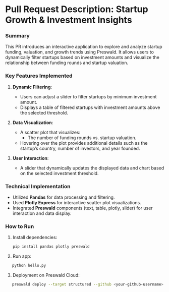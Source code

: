 # Pull Request Description: Startup Growth & Investment Insights

### Summary

This PR introduces an interactive application to explore and analyze startup funding, valuation, and growth trends using Preswald. It allows users to dynamically filter startups based on investment amounts and visualize the relationship between funding rounds and startup valuation.

### Key Features Implemented

1. **Dynamic Filtering**:

   - Users can adjust a slider to filter startups by minimum investment amount.
   - Displays a table of filtered startups with investment amounts above the selected threshold.

2. **Data Visualization**:

   - A scatter plot that visualizes:
     - The number of funding rounds vs. startup valuation.
   - Hovering over the plot provides additional details such as the startup’s country, number of investors, and year founded.

3. **User Interaction**:
   - A slider that dynamically updates the displayed data and chart based on the selected investment threshold.

### Technical Implementation

- Utilized **Pandas** for data processing and filtering.
- Used **Plotly Express** for interactive scatter plot visualizations.
- Integrated **Preswald** components (text, table, plotly, slider) for user interaction and data display.

### How to Run

1. Install dependencies:

   ```bash
   pip install pandas plotly preswald
   ```

2. Run app:

```bash
   python hello.py
```

3. Deployment on Preswald Cloud:

```bash
   preswald deploy --target structured --github <your-github-username> --api-key <structured-api-key> hello.py
```
